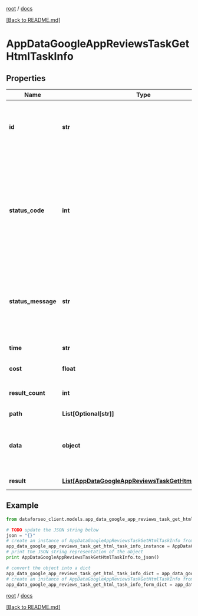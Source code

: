 [root](./../ "root") / [docs](./ "docs")

[[Back to README.md]](./../README.md "[Back to README.md]")

# AppDataGoogleAppReviewsTaskGetHtmlTaskInfo

## Properties

Name | Type | Description | Notes
------------ | ------------- | ------------- | -------------
**id** | **str** | task identifier unique task identifier in our system in the UUID format | [optional]
**status_code** | **int** | status code of the task generated by DataForSEO, can be within the following range: 10000-60000 you can find the full list of the response codes here | [optional]
**status_message** | **str** | informational message of the task you can find the full list of general informational messages here | [optional]
**time** | **str** | execution time, seconds | [optional]
**cost** | **float** | total tasks cost, USD | [optional]
**result_count** | **int** | number of elements in the result array | [optional]
**path** | **List[Optional[str]]** | URL path | [optional]
**data** | **object** | contains the same parameters that you specified in the POST request | [optional]
**result** | [**List[AppDataGoogleAppReviewsTaskGetHtmlResultInfo]**](AppDataGoogleAppReviewsTaskGetHtmlResultInfo.md) | array of results | [optional]

## Example

```python
from dataforseo_client.models.app_data_google_app_reviews_task_get_html_task_info import AppDataGoogleAppReviewsTaskGetHtmlTaskInfo

# TODO update the JSON string below
json = "{}"
# create an instance of AppDataGoogleAppReviewsTaskGetHtmlTaskInfo from a JSON string
app_data_google_app_reviews_task_get_html_task_info_instance = AppDataGoogleAppReviewsTaskGetHtmlTaskInfo.from_json(json)
# print the JSON string representation of the object
print AppDataGoogleAppReviewsTaskGetHtmlTaskInfo.to_json()

# convert the object into a dict
app_data_google_app_reviews_task_get_html_task_info_dict = app_data_google_app_reviews_task_get_html_task_info_instance.to_dict()
# create an instance of AppDataGoogleAppReviewsTaskGetHtmlTaskInfo from a dict
app_data_google_app_reviews_task_get_html_task_info_form_dict = app_data_google_app_reviews_task_get_html_task_info.from_dict(app_data_google_app_reviews_task_get_html_task_info_dict)
```

  

[root](./../ "root") / [docs](./ "docs")

[[Back to README.md]](./../README.md "[Back to README.md]")